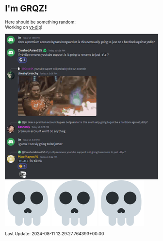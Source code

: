# I'm GRQZ!
Here should be something random:  
Working on [yt-dlp](https://github.com/yt-dlp/yt-dlp)!

![dlp](/imgs/dlp.png)  
![skull](/imgs/skull.png)
![skull](/imgs/skull.png)
![skull](/imgs/skull.png)


Last Update: 2024-08-11 12:29:27.764393+00:00

